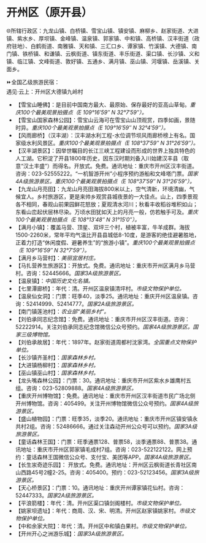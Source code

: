 # 开州区（原开县）  
🌐所辖行政区：九龙山镇、白桥镇、雪宝山镇、镇安镇、麻柳乡、赵家街道、大进镇、紫水乡、厚坝镇、金峰镇、温泉镇、郭家镇、中和镇、高桥镇、汉丰街道（政府驻地）、白鹤街道、南雅镇、天和镇、三汇口乡、谭家镇、竹溪镇、大德镇、南门镇、铁桥镇、和谦镇、云枫街道、镇东街道、丰乐街道、渠口镇、长沙镇、义和镇、临江镇、文峰街道、敦好镇、五通乡、满月镇、巫山镇、河堰镇、岳溪镇、关面乡。  

⏩全国乙级旅游民宿：  
遇见·云上：开州区大德镇九岭村  

* 【雪宝山睡佛】：是目前中国南方最大、最原始、保存最好的亚高山草甸。*重庆100个最美观景拍摄点（E 109°16′59″ N 32°7′59″）。*  
* 【雪宝山国家森林公园】：雪宝山云海可在雪宝山山顶观赏，四季如画，景随时异。*重庆100个最美观景拍摄点（E 109°16′59″ N 32°4′59″）。*  
* 【风雨廊桥】（汉丰湖）：汉丰湖水利工程-水位调节坝风雨廊桥榜上有名。国家级水利风景区。*重庆100个最美观景拍摄点（E 108°37′59″ N 31°26′59″）。*  
* 【汉丰湖景区】：因举世瞩目的长江三峡工程建设而形成的世界上独具特色的人工湖。它积淀了开县1800年历史，因东汉时期刘备入川始建汉丰县（取意“汉土丰盛”）而得名。开放式。免费。通讯地址：重庆市开州区汉丰街道。咨询：023-52555222。“一机智游开州”小程序预约游船和文峰塔门票。*国家4A级旅游景区。重庆100个最美观景拍摄点（E 108°37′59″ N 31°26′59″）。*  
* 【九龙山月亮田】：九龙山月亮田海拔800米以上，空气清新，环境清幽，气候宜人。乡村旅游区，更是来帅乡观赏县城夜景的一大佳点。山上，四季景观各不相同，春观山前果园鲜花怒放；夏观清水河川；秋看丰收稻谷堆积如山；东看山峦起伏层林尽染。万顷水田犹如天上的月亮一般，仿若触手可及。*重庆100个最美观景拍摄点（E 108°13′48″ N 31°15′0″）。*  
* 【满月小镇】：覆盖马营、顶星、双坪三个村，植被丰富，牛羊成群。海拔1500-2260米，常年平均气温比开县县城低8-10度，是游客的绝佳避暑胜地，正着力打造“休闲度假、避暑养生”的“旅游小镇”。*重庆100个最美观景拍摄点（E 109°16′59″ N 32°7′59″）。*  
* 【满月乡马营村】：*美丽宜居村庄。*  
* 【马扎营养生旅游区】：开放式。免费。通讯地址：重庆市开州区满月乡马营村。咨询：52445666。*国家3A级旅游景区。*  
* 【温泉镇】：*中国历史文化名镇。*  
* 【七里潭廊桥】：年代：清。开州区温泉镇清坪村。*市级文物保护单位。*  
* 【温泉仙女洞】：门票：旺季40，淡季25。通讯地址：重庆开州区温泉镇。咨询：52414999、52414777。*国家2A级旅游景区。*  
* 【南门镇莲池村】：*农业部“美丽乡村”。*  
* 【刘伯承同志纪念馆】：免费。通讯地址：重庆市开州区汉丰街道。咨询：52222914。关注刘伯承同志纪念馆微信公众号预约。*国家4A级旅游景区。国家三级博物馆。*  
* 【刘伯承故居】：年代：1897年。赵家街道周都村沈家湾。*全国重点文物保护单位。*  
* 【长沙镇齐圣村】：*国家森林乡村。*  
* 【大进镇杨柳村】：*国家森林乡村。*  
* 【巫山镇巫山村】：*国家森林乡村。*  
* 【龙头嘴森林公园】：门票：30。通讯地址：重庆市开州区紫水乡雄鹰村五组。咨询：023-52809888。*国家4A级旅游景区。*  
* 【重庆开州博物馆】：免费。通讯地址：重庆市开州区汉丰街道市民广场北侧开州博物馆。咨询：405499。关注开州博物馆微信公众号预约。*国家4A级旅游景区。*  
* 【盛山植物园】：门票：旺季35，淡季20。通讯地址：重庆市开州区镇安镇永共村2组。咨询：52486666。通过关注森动开州公众号可以预约。*国家3A级旅游景区。*  
* 【童话森林王国】：门票：旺季通票128、普票58，淡季通票88、普票38。通讯地址：重庆市开州区郭家镇毛成村7组。咨询：023-522122122。网上预约：童话森林王国微信公众号、支付宝、美团等APP。*国家4A级旅游景区。*  
* 【长生汖奇迹乐园】： 开放式。免费。通讯地址：开州区云枫街道长青社区南山西路45号2幢2-25。咨询：405400。预约：023-52123456。*国家3A级旅游景区。*  
* 【天心桥景区】：门票：10。通讯地址：重庆开州谭家镇花仙村。咨询：52447333。*国家2A级旅游景区。*  
* 【平浪箭楼】：年代：清。开州区渠口镇剑阁楼村。*市级文物保护单位。*  
* 【姚家坝遗址】：年代：商周、汉、宋、明清。开州区赵家镇姚家村。*市级文物保护单位。*  
* 【中和余家大院】：年代：清。开州区中和镇白果村。*市级文物保护单位。*  
* 【开州开心之洲游乐城】：*国家3A级旅游景区。*  